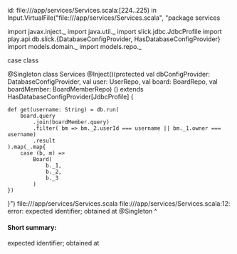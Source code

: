 id: file://<WORKSPACE>/app/services/Services.scala:[224..225) in Input.VirtualFile("file://<WORKSPACE>/app/services/Services.scala", "package services

import javax.inject._
import java.util._
import slick.jdbc.JdbcProfile
import play.api.db.slick.{DatabaseConfigProvider, HasDatabaseConfigProvider}
import models.domain._
import models.repo._

case class 

@Singleton
class Services @Inject()(protected val dbConfigProvider: DatabaseConfigProvider,
    val user: UserRepo,
    val board: BoardRepo,
    val boardMember: BoardMemberRepo)
    () extends HasDatabaseConfigProvider[JdbcProfile] {

    def get(username: String) = db.run(
        board.query
            .join(boardMember.query)
            .filter( bm => bm._2.userId === username || bm._1.owner === username)
            .result
    ).map(_.map{
        case (b, m) => 
            Board(
                b._1,
                b._2,
                b._3
            )
    })
}")
file://<WORKSPACE>/app/services/Services.scala
file://<WORKSPACE>/app/services/Services.scala:12: error: expected identifier; obtained at
@Singleton
^
#### Short summary: 

expected identifier; obtained at
